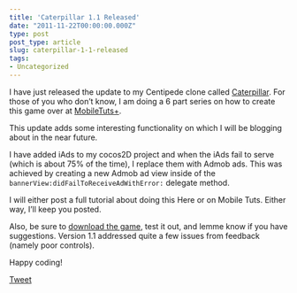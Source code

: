 ```yaml
---
title: 'Caterpillar 1.1 Released'
date: "2011-11-22T00:00:00.000Z"
type: post 
post_type: article
slug: caterpillar-1-1-released
tags: 
- Uncategorized
---
```

I have just released the update to my Centipede clone called [Caterpillar][1]. For those of you who don&#8217;t know, I am doing a 6 part series on how to create this game over at [MobileTuts+][2].</p> 

This update adds some interesting functionality on which I will be blogging about in the near future.

I have added iAds to my cocos2D project and when the iAds fail to serve (which is about 75% of the time), I replace them with Admob ads. This was achieved by creating a new Admob ad view inside of the `bannerView:didFailToReceiveAdWithError:` delegate method.

I will either post a full tutorial about doing this Here or on Mobile Tuts. Either way, I&#8217;ll keep you posted.

Also, be sure to [download the game][1], test it out, and lemme know if you have suggestions. Version 1.1 addressed quite a few issues from feedback (namely poor controls).

Happy coding!

<div style="">
  <a href="http://twitter.com/share" class="twitter-share-button" data-count="horizontal" data-text="Caterpillar 1.1 Released" data-url="http://brandontreb.com/caterpillar-1-1-released"  data-via="brandontreb" data-related="brandontreb:">Tweet</a>
</div>

 [1]: http://itunes.apple.com/us/app/caterpillar-hd/id479439790?mt=8
 [2]: http://mobile.tutsplus.com/tutorials/iphone/building-a-caterpiller-game-with-cocos2d/